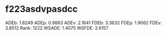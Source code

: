 # f223asdvpasdcc

ADEb: 1.8249
ADEp: 0.9883
ADEv: 2.1641
FDEb: 3.3632
FDEp: 1.9062
FDEv: 3.8512
Rank: 1222
WSADE: 1.4075
WSFDE: 2.6157